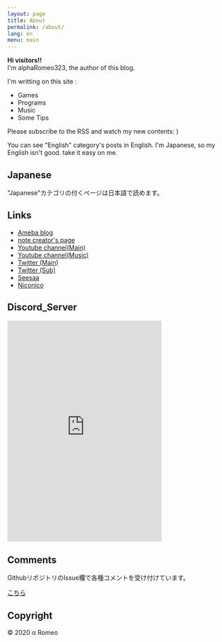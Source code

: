 ```yaml
---
layout: page
title: About
permalink: /about/
lang: en
menu: main
---
```


**Hi visitors!!**  
I'm alphaRomeo323, the author of this blog.

I'm writting on this site :

- Games
- Programs
- Music
- Some Tips

Please subscribe to the RSS and watch my new contents: )

You can see "English" category's posts in English.
I'm Japanese, so my English isn't good. take it easy on me.

## Japanese


"Japanese"カテゴリの付くページは日本語で読めます。

## Links

- [Ameba blog](https://ameblo.jp/ayumu62/)
- [note creator's page](https://note.com/alpharomeo323)
- [Youtube channel(Main)](https://www.youtube.com/channel/UCTZ2Vhf8ZIhRmquSeTN_9dw)
- [Youtube channel(Music)](https://www.youtube.com/channel/UCYhWRiv-ISnkVPvhKmN4HRQ)
- [Twitter (Main)](https://twitter.com/alphaRomeo323)
- [Twitter (Sub)](https://twitter.com/kantouno323)
- [Seesaa](https://seesaawiki.jp/takashima-city/)
- [Niconico](https://www.nicovideo.jp/user/56692783)

## Discord_Server

<iframe src="https://discord.com/widget?id=488587795284230144&theme=dark" width="350" height="500" allowtransparency="true" frameborder="0" sandbox="allow-popups allow-popups-to-escape-sandbox allow-same-origin allow-scripts"></iframe>

## Comments

GithubリポジトリのIssue欄で各種コメントを受け付けています。

[こちら](https://github.com/alphaRomeo323/alpharomeo323.github.io/issues)

## Copyright

© 2020 α Romeo
